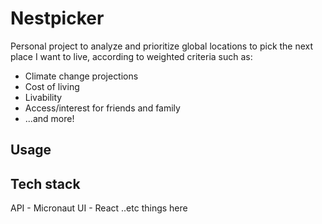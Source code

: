# Nestpicker
Personal project to analyze and prioritize global locations to pick the next place I want to live, according to weighted criteria such as:

* Climate change projections
* Cost of living
* Livability
* Access/interest for friends and family
* ...and more!

## Usage

## Tech stack
API - Micronaut
UI - React
..etc things here
